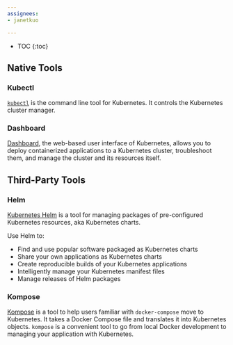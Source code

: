 ```yaml
---
assignees:
- janetkuo

---
```


* TOC
{:toc}

## Native Tools

### Kubectl 

[`kubectl`](/docs/user-guide/kubectl/) is the command line tool for Kubernetes. It controls the Kubernetes cluster manager.

### Dashboard 

[Dashboard](/docs/user-guide/ui/), the web-based user interface of Kubernetes, allows you to deploy containerized applications
to a Kubernetes cluster, troubleshoot them, and manage the cluster and its resources itself. 

## Third-Party Tools

### Helm

[Kubernetes Helm](https://github.com/kubernetes/helm) is a tool for managing packages of pre-configured
Kubernetes resources, aka Kubernetes charts.

Use Helm to: 

* Find and use popular software packaged as Kubernetes charts
* Share your own applications as Kubernetes charts
* Create reproducible builds of your Kubernetes applications
* Intelligently manage your Kubernetes manifest files
* Manage releases of Helm packages

### Kompose 

[Kompose](https://github.com/kubernetes-incubator/kompose) is a tool to help users familiar with `docker-compose`
move to Kubernetes. It takes a Docker Compose file and translates it into Kubernetes objects. `kompose`
is a convenient tool to go from local Docker development to managing your application with Kubernetes.
